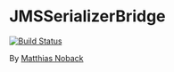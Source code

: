 # JMSSerializerBridge

[![Build Status](https://travis-ci.org/SimpleBus/JMSSerializerBridge.svg?branch=master)](https://travis-ci.org/SimpleBus/JMSSerializerBridge)

By [Matthias Noback](http://php-and-symfony.matthiasnoback.nl/)
